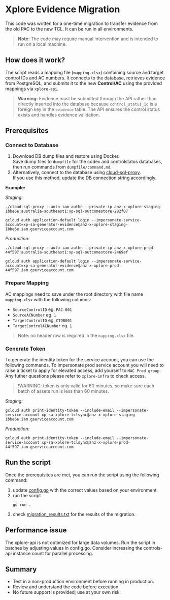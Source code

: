 # Xplore Evidence Migration

This code was written for a one-time migration to transfer evidence from the old PAC to the new TCL. It can be run in all environments.

> **Note:** The code may require manual intervention and is intended to run on a local machine.

## How does it work?

The script reads a mapping file (`mapping.xlsx`) containing source and target control IDs and AC numbers. It connects to the database, retrieves evidence from PostgreSQL, and submits it to the new **Control/AC** using the provided mappings via `xplore-api`.

> **Warning:** Evidence must be submitted through the API rather than directly inserted into the database because `control_status_id` is a foreign key in the `evidence` table. The API ensures the control status exists and handles evidence validation.

## Prerequisites

### Connect to Database

1. Download DB dump files and restore using Docker.  
   Save dump files to `dumpfile` for the codex and controlstatus databases, then run commands from `dumpfile/command.md`.
2. Alternatively, connect to the database using [cloud-sql-proxy](https://cloud.google.com/sql/docs/postgres/connect-auth-proxy).  
   If you use this method, update the DB connection string accordingly.

**Example:**

_Staging:_
```shell
./cloud-sql-proxy --auto-iam-authn --private-ip anz-x-xplore-staging-1bbe6e:australia-southeast1:xp-sql-outcomestore-282f07
```
```shell
gcloud auth application-default login --impersonate-service-account=xp-sa-generator-evidence@anz-x-xplore-staging-1bbe6e.iam.gserviceaccount.com
```

_Production:_
```shell
./cloud-sql-proxy --auto-iam-authn --private-ip anz-x-xplore-prod-44f597:australia-southeast1:xp-sql-outcomestore-2469ef
```
```shell
gcloud auth application-default login --impersonate-service-account=xp-sa-generator-evidence@anz-x-xplore-prod-44f597.iam.gserviceaccount.com
```

### Prepare Mapping
AC mappings need to save under the root directory with file name `mapping.xlsx` with the following columns:
  - `SourceControlID` eg. `PAC-001`
  - `SourceACNumber` eg. `1`
  - `TargetControlID` eg. `CTOB001`
  - `TargetControlACNumber` eg. `1`
> Note: no header row is required in the `mapping.xlsx` file.
>

### Generate Token
To generate the identity token for the service account, you can use the following commands. To Impersonate prod service account you will need to raise a ticket to apply for elevated access, add yourself to `MAC Prod group`. Any futher questions please refer to `xplore-infra` to check access.
>!WARNING: token is only valid for 60 minutes, so make sure each batch of assets run is less than 60 minutes.
>
_Staging:_
```shell
gcloud auth print-identity-token --include-email --impersonate-service-account xp-sa-xplore-tclsync@anz-x-xplore-staging-1bbe6e.iam.gserviceaccount.com
```

_Production:_
```shell
gcloud auth print-identity-token --include-email --impersonate-service-account xp-sa-xplore-tclsync@anz-x-xplore-prod-44f597.iam.gserviceaccount.com
```

## Run the script
Once the prerequisites are met, you can run the script using the following command:
1. update [config.go](./config.go) with the correct values based on your environment.
2. run the script
    ```shell
    go run .
    ```
3. check [migration_results.txt](./migration_results.xlsx) for the results of the migration.

## Performance issue
The xplore-api is not optimized for large data volumes. Run the script in batches by adjusting values in config.go.
Consider increasing the controls-api instance count for parallel processing.

## Summary
- Test in a non-production environment before running in production.
- Review and understand the code before execution.
- No future support is provided; use at your own risk.